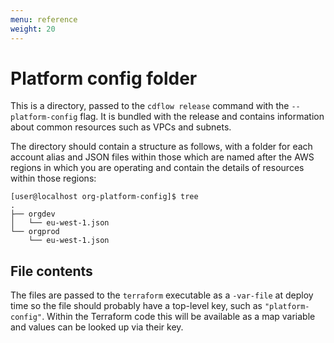 ```yaml
---
menu: reference
weight: 20
---
```


# Platform config folder

This is a directory, passed to the `cdflow release` command with the `--platform-config` flag. It is bundled with the release and contains information about common resources such as VPCs and subnets.

The directory should contain a structure as follows, with a folder for each account alias and JSON files within those which are named after the AWS regions in which you are operating and contain the details of resources within those regions:

```shell
[user@localhost org-platform-config]$ tree
.
├── orgdev
│   └── eu-west-1.json
└── orgprod
    └── eu-west-1.json
```

## File contents

The files are passed to the `terraform` executable as a `-var-file` at deploy time so the file should probably have a top-level key, such as `"platform-config"`. Within the Terraform code this will be available as a map variable and values can be looked up via their key.

